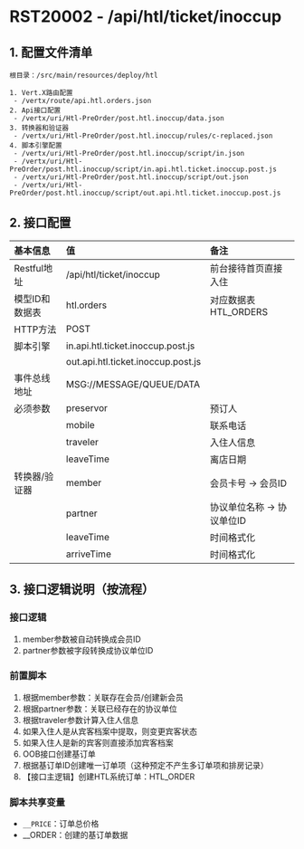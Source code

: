 # RST20002 - /api/htl/ticket/inoccup

## 1. 配置文件清单

```
根目录：/src/main/resources/deploy/htl

1. Vert.X路由配置
 - /vertx/route/api.htl.orders.json
2. Api接口配置
 - /vertx/uri/Htl-PreOrder/post.htl.inoccup/data.json
3. 转换器和验证器
 - /vertx/uri/Htl-PreOrder/post.htl.inoccup/rules/c-replaced.json
4. 脚本引擎配置
 - /vertx/uri/Htl-PreOrder/post.htl.inoccup/script/in.json
 - /vertx/uri/Htl-PreOrder/post.htl.inoccup/script/in.api.htl.ticket.inoccup.post.js
 - /vertx/uri/Htl-PreOrder/post.htl.inoccup/script/out.json
 - /vertx/uri/Htl-PreOrder/post.htl.inoccup/script/out.api.htl.ticket.inoccup.post.js
```

## 2. 接口配置

| 基本信息 | 值 | 备注 |
| :--- | :--- | :--- |
| Restful地址 | /api/htl/ticket/inoccup | 前台接待首页直接入住 |
| 模型ID和数据表 | htl.orders | 对应数据表HTL\_ORDERS |
| HTTP方法 | POST |  |
| 脚本引擎 | in.api.htl.ticket.inoccup.post.js |  |
|  | out.api.htl.ticket.inoccup.post.js |  |
| 事件总线地址 | MSG://MESSAGE/QUEUE/DATA |  |
| 必须参数 | preservor | 预订人 |
|  | mobile | 联系电话 |
|  | traveler | 入住人信息 |
|  | leaveTime | 离店日期 |
| 转换器/验证器 | member | 会员卡号 -&gt; 会员ID |
|  | partner | 协议单位名称 -&gt; 协议单位ID |
|  | leaveTime | 时间格式化 |
|  | arriveTime | 时间格式化 |

## 3. 接口逻辑说明（按流程）

### 接口逻辑

1. member参数被自动转换成会员ID
2. partner参数被字段转换成协议单位ID

### 前置脚本

1. 根据member参数：关联存在会员/创建新会员
2. 根据partner参数：关联已经存在的协议单位
3. 根据traveler参数计算入住人信息
4. 如果入住人是从宾客档案中提取，则变更宾客状态
5. 如果入住人是新的宾客则直接添加宾客档案
6. OOB接口创建基订单
7. 根据基订单ID创建唯一订单项（这种预定不产生多订单项和排房记录）
8. 【接口主逻辑】创建HTL系统订单：HTL\_ORDER

### 脚本共享变量

* `__PRICE`：订单总价格
* \_\_ORDER：创建的基订单数据



